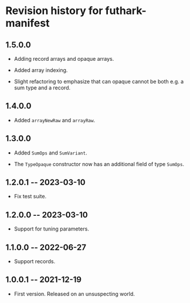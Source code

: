 # Revision history for futhark-manifest

## 1.5.0.0

* Adding record arrays and opaque arrays.

* Added array indexing.

* Slight refactoring to emphasize that can opaque cannot be both e.g.
  a sum type and a record.

## 1.4.0.0

* Added `arrayNewRaw` and `arrayRaw`.

## 1.3.0.0

* Added `SumOps` and `SumVariant`.

* The `TypeOpaque` constructor now has an additional field of type
  `SumOps`.

## 1.2.0.1 -- 2023-03-10

* Fix test suite.

## 1.2.0.0 -- 2023-03-10

* Support for tuning parameters.

## 1.1.0.0 -- 2022-06-27

* Support records.

## 1.0.0.1 -- 2021-12-19

* First version. Released on an unsuspecting world.
